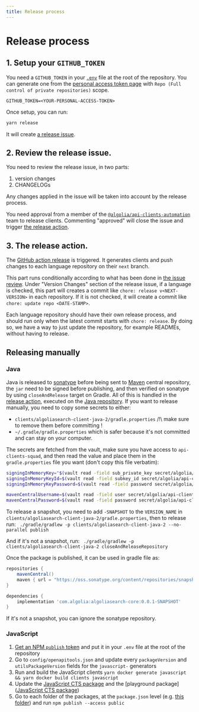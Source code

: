 ```yaml
---
title: Release process
---
```


# Release process

## 1. Setup your `GITHUB_TOKEN`

You need a `GITHUB_TOKEN` in your [`.env`](https://github.com/algolia/api-clients-automation/blob/main/.env.example) file at the root of the repository. You can generate one from the [personal access token page](https://github.com/settings/tokens/new) with `Repo (Full control of private repositories)` scope.

```
GITHUB_TOKEN=<YOUR-PERSONAL-ACCESS-TOKEN>
```

Once setup, you can run:

```bash
yarn release
```

It will create [a release issue](https://github.com/algolia/api-clients-automation/issues/407).

## 2. Review the release issue.

You need to review the release issue, in two parts:

1.  version changes
2.  CHANGELOGs

Any changes applied in the issue will be taken into account by the release process.

You need approval from a member of the [`@algolia/api-clients-automation`](https://github.com/orgs/algolia/teams/api-clients-automation) team to release clients. Commenting "approved" will close the issue and trigger [the release action](#3-the-release-action).

## 3. The release action.

The [GitHub action release](https://github.com/algolia/api-clients-automation/blob/main/.github/workflows/process-release.yml) is triggered. It generates clients and push changes to each language repository on their `next` branch.

This part runs conditionally according to what has been done in [the issue review](#2-review-the-release-issue). Under "Version Changes" section of the release issue, if a language is checked, this part will creates a commit like `chore: release v<NEXT-VERSION>` in each repository. If it is not checked, it will create a commit like `chore: update repo <DATE-STAMP>`.

Each language repository should have their own release process, and should run only when the latest commit starts with `chore: release`. By doing so, we have a way to just update the repository, for example READMEs, without having to release.

## Releasing manually

### Java

Java is released to [sonatype](https://oss.sonatype.org/) before being sent to [Maven](https://search.maven.org/artifact/com.algolia/algoliasearch-core) central repository, the `jar` need to be signed before publishing, and then verified on sonatype by using `closeAndRelease` target on Gradle.
All of this is handled in the [release action](https://github.com/algolia/algoliasearch-client-java-2/tree/next/.github/workflows/release.yml), executed on the [Java repository](https://github.com/algolia/algoliasearch-client-java-2).
If you want to release manually, you need to copy some secrets to either:

- `clients/algoliasearch-client-java-2/gradle.properties` /!\ make sure to remove them before committing !
- `~/.gradle/gradle.properties` which is safer because it's not committed and can stay on your computer.

The secrets are fetched from the vault, make sure you have access to `api-clients-squad`, and then read the value and place them in the `gradle.properties` file you want (don't copy this file verbatim):

```bash
signingInMemoryKey="$(vault read -field sub_private_key secret/algolia/api-clients-squad/maven-signing | awk 'NR == 1 { } 1' ORS='\\n')"
signingInMemoryKeyId=$(vault read -field subkey_id secret/algolia/api-clients-squad/maven-signing)
signingInMemoryKeyPassword=$(vault read -field password secret/algolia/api-clients-squad/maven-signing)

mavenCentralUsername=$(vault read -field user secret/algolia/api-clients-squad/sonatype)
mavenCentralPassword=$(vault read -field password secret/algolia/api-clients-squad/sonatype)
```

To release a snapshot, you need to add `-SNAPSHOT` to the `VERSION_NAME` in `clients/algoliasearch-client-java-2/gradle.properties`, then to release run:
` ./gradle/gradlew -p clients/algoliasearch-client-java-2 --no-parallel publish`

And if it's not a snapshot, run:
` ./gradle/gradlew -p clients/algoliasearch-client-java-2 closeAndReleaseRepository`

Once the package is published, it can be used in gradle file as:

```gradle
repositories {
    mavenCentral()
    maven { url = "https://oss.sonatype.org/content/repositories/snapshots/" }
}

dependencies {
    implementation 'com.algolia:algoliasearch-core:0.0.1-SNAPSHOT'
}
```

If it's not a snapshot, you can ignore the sonatype repository.

### JavaScript

1. [Get an NPM `publish` token](https://www.npmjs.com/settings/YOUR_USER_NAME/tokens) and put it in your `.env` file at the root of the repository
2. Go to `config/openapitools.json` and update every `packageVersion` and `utilsPackageVersion` fields for the `javascript-` generators
3. Run and build the JavaScript clients `yarn docker generate javascript && yarn docker build clients javascript`
4. Update the [JavaScript CTS package](https://github.com/algolia/api-clients-automation/blob/main/tests/output/javascript/package.json) and the [playground package]([JavaScript CTS package](https://github.com/algolia/api-clients-automation/blob/main/playground/javascript/node/package.json))
5. Go to each folder of the packages, at the `package.json` level (e.g. [this folder](https://github.com/algolia/api-clients-automation/tree/main/clients/algoliasearch-client-javascript/packages/algoliasearch/)) and run `npm publish --access public`
